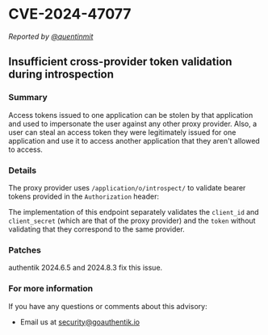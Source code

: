 # CVE-2024-47077

_Reported by [@quentinmit](https://github.com/quentinmit)_

## Insufficient cross-provider token validation during introspection

### Summary

Access tokens issued to one application can be stolen by that application and used to impersonate the user against any other proxy provider. Also, a user can steal an access token they were legitimately issued for one application and use it to access another application that they aren't allowed to access.

### Details

The proxy provider uses `/application/o/introspect/` to validate bearer tokens provided in the `Authorization` header:

The implementation of this endpoint separately validates the `client_id` and `client_secret` (which are that of the proxy provider) and the `token` without validating that they correspond to the same provider.

### Patches

authentik 2024.6.5 and 2024.8.3 fix this issue.

### For more information

If you have any questions or comments about this advisory:

-   Email us at [security@goauthentik.io](mailto:security@goauthentik.io)
